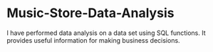 # Music-Store-Data-Analysis
 I have performed data analysis on a data set using SQL functions. It provides useful information for making business decisions. 
